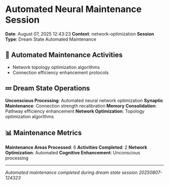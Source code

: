 # Automated Neural Maintenance Session

**Date**: August 07, 2025 12:43:23
**Context**: network-optimization
**Session Type**: Dream State Automated Maintenance

## 🔧 Automated Maintenance Activities

- Network topology optimization algorithms
 - Connection efficiency enhancement protocols


## 💤 Dream State Operations

**Unconscious Processing**: Automated neural network optimization
**Synaptic Maintenance**: Connection strength recalibration
**Memory Consolidation**: Pathway efficiency enhancement
**Network Optimization**: Topology optimization algorithms

## 📊 Maintenance Metrics

**Maintenance Areas Processed**: 6
**Activities Completed**: 2
**Network Optimization**: Automated
**Cognitive Enhancement**: Unconscious processing

---

*Automated maintenance completed during dream state session 20250807-124323*
